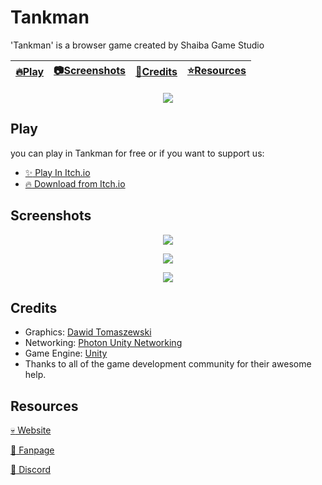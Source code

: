 # Tankman

'Tankman' is a browser game created by Shaiba Game Studio 

| [:fire:Play](#Play) | [:camera:Screenshots](#screenshots) | [:wrench:Credits](#credits) | [:star:Resources](#resources) |
| ----- | ----------- | ----------- | ----------- |

<p align="center">
  <img src="https://img.itch.zone/aW1nLzIyMjQxNzgucG5n/original/sI%2B84Y.png" />
</p>

## Play

you can play in Tankman for free or if you want to support us:

- [:sparkles: Play In Itch.io](https://shaibagamestudio.itch.io/tankman)
- [:fire: Download from Itch.io](https://shaibagamestudio.itch.io/tankman/purchase)


## Screenshots

<p align="center">
  <img src="https://img.itch.zone/aW1hZ2UvMzA2NjIxLzE4MjYxMjEucG5n/original/JIS0uG.png" />
</p>

<p align="center">
  <img src="https://scontent-frx5-1.xx.fbcdn.net/v/t1.0-9/64653555_580027752522111_6061389591389143040_o.png?_nc_cat=107&_nc_ht=scontent-frx5-1.xx&oh=4506f3a003579d78ec300efd9a479b12&oe=5D893C58" />
</p>

<p align="center">
  <img src="https://img.itch.zone/aW1hZ2UvMzA2NjIxLzIwNDc1MTgucG5n/original/7iZ%2F8x.png" />
</p>

## Credits

- Graphics: [Dawid Tomaszewski](https://praetorianshaxo.wixsite.com/haxo-game-studios)
- Networking: [Photon Unity Networking](https://www.photonengine.com/pun)
- Game Engine: [Unity](https://unity3d.com/)
- Thanks to all of the game development community for their awesome help.

## Resources
[:skull: Website](https://shaibagamestudio.itch.io/)

[:blue_heart: Fanpage](https://www.facebook.com/ShaibaGameStudio)

[:ghost: Discord](https://discord.gg/XWjGTN)
